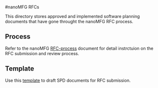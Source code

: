 #nanoMFG RFCs

This directory stores approved and implemented software planning documents that have gone throught the nanoMFG RFC process.

## Process

Refer to the nanoMFG [RFC-process](https://github.com/nanoMFG/community/blob/master/governance/RFC-process.md) document for detail instrctuion on the RFC submission and review process.

## Template

Use this [template](https://github.com/nanoMFG/community/blob/master/rfcs/YYYYMMDD-descriptive-name.md) to draft SPD documents for RFC submission.